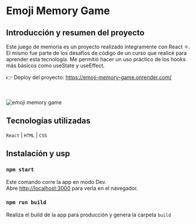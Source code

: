 # Emoji Memory Game

## Introducción y resumen del proyecto

Este juego de memoria es un proyecto realizado integramente con React ⚛. El mismo fue parte de los desafíos de código de un curso que realicé para aprender esta tecnología. Me permitió hacer un uso práctico de los hooks más básicos como useState y useEffect.

👉 Deploy del proyecto: https://emoji-memory-game.onrender.com/

<br/>

![emoji memory game](https://res.cloudinary.com/dfzncn1pd/image/upload/v1673981873/README%20files/readme-emoji-game_h4znkb.jpg)

## Tecnologías utilizadas

`React` | `HTML` | `CSS`

## Instalación y usp

### `npm start`

Este comando corre la app en modo Dev.  
Abre [http://localhost:3000](http://localhost:3000) para verla en el navegador.

### `npm run build`

Realiza el build de la app para producción y genera la carpeta `build`

